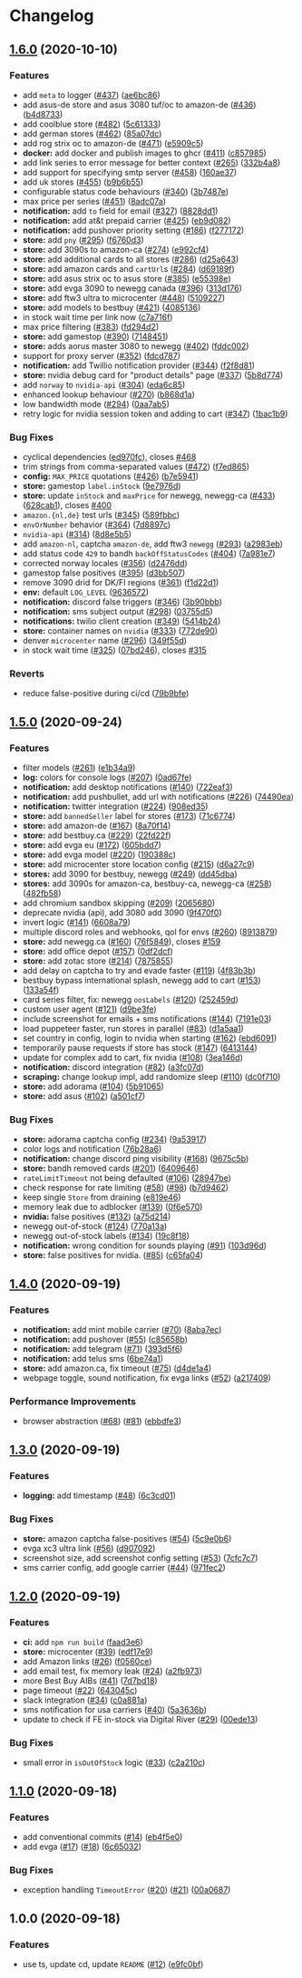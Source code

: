 # Changelog

## [1.6.0](https://www.github.com/jef/nvidia-snatcher/compare/v1.5.0...v1.6.0) (2020-10-10)


### Features

* add `meta` to logger ([#437](https://www.github.com/jef/nvidia-snatcher/issues/437)) ([ae6bc86](https://www.github.com/jef/nvidia-snatcher/commit/ae6bc86bcb75c154a2a68adda324f34f18281700))
* add asus-de store and asus 3080 tuf/oc to amazon-de ([#436](https://www.github.com/jef/nvidia-snatcher/issues/436)) ([b4d8733](https://www.github.com/jef/nvidia-snatcher/commit/b4d8733d1823e2fa5d3a1b80d2d4218bfa737cd7))
* add coolblue store ([#482](https://www.github.com/jef/nvidia-snatcher/issues/482)) ([5c61333](https://www.github.com/jef/nvidia-snatcher/commit/5c61333df00c0c30f04e4aced01a498c5816ad58))
* add german stores ([#462](https://www.github.com/jef/nvidia-snatcher/issues/462)) ([85a07dc](https://www.github.com/jef/nvidia-snatcher/commit/85a07dc0dc6a8dfe2aba1d4ea3e4cde6ec083086))
* add rog strix oc to amazon-de ([#471](https://www.github.com/jef/nvidia-snatcher/issues/471)) ([e5909c5](https://www.github.com/jef/nvidia-snatcher/commit/e5909c532da1c8b731e9835bffd8f31b76550d4d))
* **docker:** add docker and publish images to ghcr ([#411](https://www.github.com/jef/nvidia-snatcher/issues/411)) ([c857985](https://www.github.com/jef/nvidia-snatcher/commit/c857985a6d3736287976caf5b173f19046306465))
* add link series to error message for better context ([#265](https://www.github.com/jef/nvidia-snatcher/issues/265)) ([332b4a8](https://www.github.com/jef/nvidia-snatcher/commit/332b4a8246320e458729c0b58c310d290df12530))
* add support for specifying smtp server ([#458](https://www.github.com/jef/nvidia-snatcher/issues/458)) ([160ae37](https://www.github.com/jef/nvidia-snatcher/commit/160ae37d7bee4f0323cb939566d586f1300aece6))
* add uk stores ([#455](https://www.github.com/jef/nvidia-snatcher/issues/455)) ([b9b6b55](https://www.github.com/jef/nvidia-snatcher/commit/b9b6b55c29d11f48b683816e5b8c1cab127ed5fd))
* configurable status code behaviours ([#340](https://www.github.com/jef/nvidia-snatcher/issues/340)) ([3b7487e](https://www.github.com/jef/nvidia-snatcher/commit/3b7487e97ac9d93344403f50153f2de6243b1f0d))
* max price per series ([#451](https://www.github.com/jef/nvidia-snatcher/issues/451)) ([8adc07a](https://www.github.com/jef/nvidia-snatcher/commit/8adc07a03e411dd536bebfdc7270db4bbf8ddb34))
* **notification:** add `to` field for email ([#327](https://www.github.com/jef/nvidia-snatcher/issues/327)) ([8828dd1](https://www.github.com/jef/nvidia-snatcher/commit/8828dd15cd08959cd434bd256e8eac474dd17c49))
* **notification:** add at&t prepaid carrier ([#425](https://www.github.com/jef/nvidia-snatcher/issues/425)) ([eb9d082](https://www.github.com/jef/nvidia-snatcher/commit/eb9d082d178a42e35789ba822cfae7b35c0413c1))
* **notification:** add pushover priority setting ([#186](https://www.github.com/jef/nvidia-snatcher/issues/186)) ([f277172](https://www.github.com/jef/nvidia-snatcher/commit/f2771721914a20619833df8ccb2ac44298687b4d))
* **store:** add `pny` ([#295](https://www.github.com/jef/nvidia-snatcher/issues/295)) ([f6760d3](https://www.github.com/jef/nvidia-snatcher/commit/f6760d3c65d60eae9e4b1e0fdba34e814f446a4c))
* **store:** add 3090s to amazon-ca ([#274](https://www.github.com/jef/nvidia-snatcher/issues/274)) ([e992cf4](https://www.github.com/jef/nvidia-snatcher/commit/e992cf4db85f045fc8d03c9b93286fb72bad1061))
* **store:** add additional cards to all stores ([#286](https://www.github.com/jef/nvidia-snatcher/issues/286)) ([d25a643](https://www.github.com/jef/nvidia-snatcher/commit/d25a643425020fa3f7cd48972360ede17501afeb))
* **store:** add amazon cards and `cartUrl`s ([#284](https://www.github.com/jef/nvidia-snatcher/issues/284)) ([d69189f](https://www.github.com/jef/nvidia-snatcher/commit/d69189f12c893fb6d88b198d802ff8e36a69bc88))
* **store:** add asus strix oc to asus store ([#385](https://www.github.com/jef/nvidia-snatcher/issues/385)) ([e55398e](https://www.github.com/jef/nvidia-snatcher/commit/e55398e789d52def6e15d1e5e10f56cdf5ea5bea))
* **store:** add evga 3090 to newegg canada ([#396](https://www.github.com/jef/nvidia-snatcher/issues/396)) ([313d176](https://www.github.com/jef/nvidia-snatcher/commit/313d176848a25f183334db8926ac0ec445a2c481))
* **store:** add ftw3 ultra to microcenter ([#448](https://www.github.com/jef/nvidia-snatcher/issues/448)) ([5109227](https://www.github.com/jef/nvidia-snatcher/commit/5109227e8899f57b828b157309a76c397c872559))
* **store:** add models to bestbuy ([#421](https://www.github.com/jef/nvidia-snatcher/issues/421)) ([4085136](https://www.github.com/jef/nvidia-snatcher/commit/4085136269b00f6bc5c8414836de8310dfec4166))
* in stock wait time per link now ([c7a716f](https://www.github.com/jef/nvidia-snatcher/commit/c7a716f981976a76afe61a4d985bd6fe4343595b))
* max price filtering ([#383](https://www.github.com/jef/nvidia-snatcher/issues/383)) ([fd294d2](https://www.github.com/jef/nvidia-snatcher/commit/fd294d2baa06a1c0a68852497889a0412dea492e))
* **store:** add gamestop ([#390](https://www.github.com/jef/nvidia-snatcher/issues/390)) ([7148451](https://www.github.com/jef/nvidia-snatcher/commit/7148451b66e97f4f7dcdcc86ce06ba8712211bd5))
* **store:** adds aorus master 3080 to newegg ([#402](https://www.github.com/jef/nvidia-snatcher/issues/402)) ([fddc002](https://www.github.com/jef/nvidia-snatcher/commit/fddc0021d36e4d0a9dacccc546da8260684f0eeb))
* support for proxy server ([#352](https://www.github.com/jef/nvidia-snatcher/issues/352)) ([fdcd787](https://www.github.com/jef/nvidia-snatcher/commit/fdcd787f91f26229db23e2291e8922b947007902))
* **notification:** add Twillio notification provider ([#344](https://www.github.com/jef/nvidia-snatcher/issues/344)) ([f2f8d81](https://www.github.com/jef/nvidia-snatcher/commit/f2f8d81498d1acfb9359f4a690962042ec20d166))
* **store:** nvidia debug card for "product details" page ([#337](https://www.github.com/jef/nvidia-snatcher/issues/337)) ([5b8d774](https://www.github.com/jef/nvidia-snatcher/commit/5b8d774b7c7d31d6ba6fc43be3ea7b16a87d2e49))
* add `norway` to `nvidia-api` ([#304](https://www.github.com/jef/nvidia-snatcher/issues/304)) ([eda6c85](https://www.github.com/jef/nvidia-snatcher/commit/eda6c85fc03a70c5933308e96c572a480bb6c8a0))
* enhanced lookup behaviour ([#270](https://www.github.com/jef/nvidia-snatcher/issues/270)) ([b868d1a](https://www.github.com/jef/nvidia-snatcher/commit/b868d1a4833a8ec5ac1c79481530d75cd0c4b01e))
* low bandwidth mode ([#294](https://www.github.com/jef/nvidia-snatcher/issues/294)) ([0aa7ab5](https://www.github.com/jef/nvidia-snatcher/commit/0aa7ab596c907ce72c188eb4b1acdee088307437))
* retry logic for nvidia session token and adding to cart ([#347](https://www.github.com/jef/nvidia-snatcher/issues/347)) ([1bac1b9](https://www.github.com/jef/nvidia-snatcher/commit/1bac1b928d401a819698848f3367edf54836b26f))


### Bug Fixes

* cyclical dependencies ([ed970fc](https://www.github.com/jef/nvidia-snatcher/commit/ed970fc397210eb6ff684c7e82c79eb685a5d0d9)), closes [#468](https://www.github.com/jef/nvidia-snatcher/issues/468)
* trim strings from comma-separated values ([#472](https://www.github.com/jef/nvidia-snatcher/issues/472)) ([f7ed865](https://www.github.com/jef/nvidia-snatcher/commit/f7ed86506b4e76d5bc20787068be83a44ec485b5))
* **config:** `MAX_PRICE` quotations ([#426](https://www.github.com/jef/nvidia-snatcher/issues/426)) ([b7e5941](https://www.github.com/jef/nvidia-snatcher/commit/b7e5941a9598a09afabbb79c5636b768345009a3))
* **store:** gamestop `label.inStock` ([9e7976d](https://www.github.com/jef/nvidia-snatcher/commit/9e7976df5778a953c4fb6ca7553773655c1f4127))
* **store:** update `inStock` and `maxPrice` for newegg, newegg-ca ([#433](https://www.github.com/jef/nvidia-snatcher/issues/433)) ([628cab1](https://www.github.com/jef/nvidia-snatcher/commit/628cab1b605e4363c8dd5ad43476292ecb12db74)), closes [#400](https://www.github.com/jef/nvidia-snatcher/issues/400)
* `amazon.{nl,de}` test urls ([#345](https://www.github.com/jef/nvidia-snatcher/issues/345)) ([589fbbc](https://www.github.com/jef/nvidia-snatcher/commit/589fbbcd34393ceb2bd7c0a8ac391c54e14a21be))
* `envOrNumber` behavior ([#364](https://www.github.com/jef/nvidia-snatcher/issues/364)) ([7d8897c](https://www.github.com/jef/nvidia-snatcher/commit/7d8897cd9fb9ae0db796fd85da3f2b9d1a9f73af))
* `nvidia-api` ([#314](https://www.github.com/jef/nvidia-snatcher/issues/314)) ([8d8e5b5](https://www.github.com/jef/nvidia-snatcher/commit/8d8e5b587d2279a95d3e7837a99bea8c5990a477))
* add `amazon-nl`, captcha `amazon-de`, add ftw3 `newegg` ([#293](https://www.github.com/jef/nvidia-snatcher/issues/293)) ([a2983eb](https://www.github.com/jef/nvidia-snatcher/commit/a2983eb54c419ba3a56abf80d316ea136a05e0fa))
* add status code `429` to bandh `backOffStatusCodes` ([#404](https://www.github.com/jef/nvidia-snatcher/issues/404)) ([7a981e7](https://www.github.com/jef/nvidia-snatcher/commit/7a981e745673f2b12d48d7eed71fc34a6e4ba5b2))
* corrected norway locales ([#356](https://www.github.com/jef/nvidia-snatcher/issues/356)) ([d2476dd](https://www.github.com/jef/nvidia-snatcher/commit/d2476ddb08606545b32b9676e2d299d57ec5cb6a))
* gamestop false positives ([#395](https://www.github.com/jef/nvidia-snatcher/issues/395)) ([d3bb507](https://www.github.com/jef/nvidia-snatcher/commit/d3bb507edca112124115ed88fb03cf14440d95ef))
* remove 3090 drid for DK/FI regions ([#361](https://www.github.com/jef/nvidia-snatcher/issues/361)) ([f1d22d1](https://www.github.com/jef/nvidia-snatcher/commit/f1d22d1684c8e70f09acd9978e6ea802d7224c8b))
* **env:** default `LOG_LEVEL` ([9636572](https://www.github.com/jef/nvidia-snatcher/commit/9636572c7de36f7ac6800ba31ac60fcd7bd2fd03))
* **notification:** discord false triggers ([#346](https://www.github.com/jef/nvidia-snatcher/issues/346)) ([3b90bbb](https://www.github.com/jef/nvidia-snatcher/commit/3b90bbbe5d751003a39823e9113eaee8cbfcf1a2))
* **notification:** sms subject output ([#298](https://www.github.com/jef/nvidia-snatcher/issues/298)) ([03755d5](https://www.github.com/jef/nvidia-snatcher/commit/03755d5eb117ac14797e0180c74f50b401e50cb5))
* **notifications:** twilio client creation ([#349](https://www.github.com/jef/nvidia-snatcher/issues/349)) ([5414b24](https://www.github.com/jef/nvidia-snatcher/commit/5414b249a6f938615cfad02ca22c171a5f86e127))
* **store:** container names on `nvidia` ([#333](https://www.github.com/jef/nvidia-snatcher/issues/333)) ([772de90](https://www.github.com/jef/nvidia-snatcher/commit/772de900a1386e9635d139e152fe86366404ded4))
* denver `microcenter` name ([#296](https://www.github.com/jef/nvidia-snatcher/issues/296)) ([349f55d](https://www.github.com/jef/nvidia-snatcher/commit/349f55d3603517b5741fce6ac42b29141816ea79))
* in stock wait time ([#325](https://www.github.com/jef/nvidia-snatcher/issues/325)) ([07bd246](https://www.github.com/jef/nvidia-snatcher/commit/07bd246e876cd27df1b5019af5ee8613bb5368f0)), closes [#315](https://www.github.com/jef/nvidia-snatcher/issues/315)


### Reverts

* reduce false-positive during ci/cd ([79b9bfe](https://www.github.com/jef/nvidia-snatcher/commit/79b9bfe9a83858117f7a58b4b8b1a1569d80c442))

## [1.5.0](https://www.github.com/jef/nvidia-snatcher/compare/v1.4.0...v1.5.0) (2020-09-24)


### Features

* filter models ([#261](https://www.github.com/jef/nvidia-snatcher/issues/261)) ([e1b34a9](https://www.github.com/jef/nvidia-snatcher/commit/e1b34a9ccfa45fa1a11da9af9074059b6084904b))
* **log:** colors for console logs ([#207](https://www.github.com/jef/nvidia-snatcher/issues/207)) ([0ad67fe](https://www.github.com/jef/nvidia-snatcher/commit/0ad67fe20453898ce0a6b5faff00062735411119))
* **notification:** add desktop notifications ([#140](https://www.github.com/jef/nvidia-snatcher/issues/140)) ([722eaf3](https://www.github.com/jef/nvidia-snatcher/commit/722eaf3cd680c4600b79f842c6c5acdb9e51ad71))
* **notification:** add pushbullet, add url with notifications ([#226](https://www.github.com/jef/nvidia-snatcher/issues/226)) ([74490ea](https://www.github.com/jef/nvidia-snatcher/commit/74490eae3ab30de7d7a708d5dd970e070f27f2ea))
* **notification:** twitter integration ([#224](https://www.github.com/jef/nvidia-snatcher/issues/224)) ([908ed35](https://www.github.com/jef/nvidia-snatcher/commit/908ed358826f9de530f5892ded1a54964a304d15))
* **store:** add `bannedSeller` label for stores ([#173](https://www.github.com/jef/nvidia-snatcher/issues/173)) ([71c6774](https://www.github.com/jef/nvidia-snatcher/commit/71c6774511f7ba13d34d2e40b69abf52d06e6225))
* **store:** add amazon-de ([#167](https://www.github.com/jef/nvidia-snatcher/issues/167)) ([8a70f14](https://www.github.com/jef/nvidia-snatcher/commit/8a70f147438584cc334710bc66220d05eb32fcbd))
* **store:** add bestbuy.ca ([#229](https://www.github.com/jef/nvidia-snatcher/issues/229)) ([22fd22f](https://www.github.com/jef/nvidia-snatcher/commit/22fd22fe743d3e286eae3430aecd6e7a0a5de8c0))
* **store:** add evga eu ([#172](https://www.github.com/jef/nvidia-snatcher/issues/172)) ([605bdd7](https://www.github.com/jef/nvidia-snatcher/commit/605bdd7ca73c585734f6c5df1a86f4fbfbff9163))
* **store:** add evga model ([#220](https://www.github.com/jef/nvidia-snatcher/issues/220)) ([190388c](https://www.github.com/jef/nvidia-snatcher/commit/190388cfe4a5e3f19abccd0ff786f654b9a04d2f))
* **store:** add microcenter store location config ([#215](https://www.github.com/jef/nvidia-snatcher/issues/215)) ([d6a27c9](https://www.github.com/jef/nvidia-snatcher/commit/d6a27c988c7b1011c7a10084d8283a60ed8aea5c))
* **stores:** add 3090 for bestbuy, newegg ([#249](https://www.github.com/jef/nvidia-snatcher/issues/249)) ([dd45dba](https://www.github.com/jef/nvidia-snatcher/commit/dd45dba82cb86f7e7664298dd202b93bbbd46d9f))
* **stores:** add 3090s for amazon-ca, bestbuy-ca, newegg-ca ([#258](https://www.github.com/jef/nvidia-snatcher/issues/258)) ([482fb58](https://www.github.com/jef/nvidia-snatcher/commit/482fb58cbfde6f95fb6f77de790d76e6aa2a5926))
* add chromium sandbox skipping ([#209](https://www.github.com/jef/nvidia-snatcher/issues/209)) ([2065680](https://www.github.com/jef/nvidia-snatcher/commit/20656805c1259637bb3a4db465a8d16d4780296a))
* deprecate nvidia (api), add 3080 add 3090 ([9f470f0](https://www.github.com/jef/nvidia-snatcher/commit/9f470f06e9e9fb605d340c0b0f9016d7288e8c0b))
* invert logic ([#141](https://www.github.com/jef/nvidia-snatcher/issues/141)) ([6608a79](https://www.github.com/jef/nvidia-snatcher/commit/6608a79769ff03543ab4ed2f2cead3410d7d7e99))
* multiple discord roles and webhooks, qol for envs ([#260](https://www.github.com/jef/nvidia-snatcher/issues/260)) ([8913879](https://www.github.com/jef/nvidia-snatcher/commit/8913879593252c9c83020b2e2c46bad7537b2a20))
* **store:** add newegg.ca ([#160](https://www.github.com/jef/nvidia-snatcher/issues/160)) ([76f5849](https://www.github.com/jef/nvidia-snatcher/commit/76f584988979a40269fd3641e996800a63b4b163)), closes [#159](https://www.github.com/jef/nvidia-snatcher/issues/159)
* **store:** add office depot ([#157](https://www.github.com/jef/nvidia-snatcher/issues/157)) ([0df2dcf](https://www.github.com/jef/nvidia-snatcher/commit/0df2dcfbd48235fba7126d96cd912634c5b4fdd9))
* **store:** add zotac store ([#214](https://www.github.com/jef/nvidia-snatcher/issues/214)) ([7875855](https://www.github.com/jef/nvidia-snatcher/commit/78758552b22e608dbdf3e76397f5b5efb893fef5))
* add delay on captcha to try and evade faster ([#119](https://www.github.com/jef/nvidia-snatcher/issues/119)) ([4f83b3b](https://www.github.com/jef/nvidia-snatcher/commit/4f83b3b233657841a4068a8ff9dd6c8dbff631c0))
* bestbuy bypass international splash, newegg add to cart ([#153](https://www.github.com/jef/nvidia-snatcher/issues/153)) ([133a54f](https://www.github.com/jef/nvidia-snatcher/commit/133a54fa170bb16dd26b0d72b1a02c56b3851b7f))
* card series filter, fix: newegg `oosLabels` ([#120](https://www.github.com/jef/nvidia-snatcher/issues/120)) ([252459d](https://www.github.com/jef/nvidia-snatcher/commit/252459d5d3de2b8cb25deee9ae318108e3dda2be))
* custom user agent ([#121](https://www.github.com/jef/nvidia-snatcher/issues/121)) ([d9be3fe](https://www.github.com/jef/nvidia-snatcher/commit/d9be3fe6183eaa9694b186c7a75e1f28bb31dace))
* include screenshot for emails + sms notifications ([#144](https://www.github.com/jef/nvidia-snatcher/issues/144)) ([7191e03](https://www.github.com/jef/nvidia-snatcher/commit/7191e03a80e577b59b2861289aa658cfa0ffc0fa))
* load puppeteer faster, run stores in parallel ([#83](https://www.github.com/jef/nvidia-snatcher/issues/83)) ([d1a5aa1](https://www.github.com/jef/nvidia-snatcher/commit/d1a5aa1f02ff0a8f293b93e3c078b5943908a95b))
* set country in config, login to nvidia when starting ([#162](https://www.github.com/jef/nvidia-snatcher/issues/162)) ([ebd6091](https://www.github.com/jef/nvidia-snatcher/commit/ebd6091a09fb5e52a66742767ae4b58323cd7447))
* temporarily pause requests if store has stock ([#147](https://www.github.com/jef/nvidia-snatcher/issues/147)) ([6413144](https://www.github.com/jef/nvidia-snatcher/commit/6413144c1cae89f33f852cc93870b407a784f2bb))
* update for complex add to cart, fix nvidia ([#108](https://www.github.com/jef/nvidia-snatcher/issues/108)) ([3ea146d](https://www.github.com/jef/nvidia-snatcher/commit/3ea146da14ea40d145ccfc05436beeb0a9fed8d9))
* **notification:** discord integration ([#82](https://www.github.com/jef/nvidia-snatcher/issues/82)) ([a3fc07d](https://www.github.com/jef/nvidia-snatcher/commit/a3fc07daf0a3f33f18e03d4cfc13d3477a9c4fa0))
* **scraping:** change lookup impl, add randomize sleep ([#110](https://www.github.com/jef/nvidia-snatcher/issues/110)) ([dc0f710](https://www.github.com/jef/nvidia-snatcher/commit/dc0f7106749b0afa0ff1c91cabb90b65be30e909))
* **store:** add adorama ([#104](https://www.github.com/jef/nvidia-snatcher/issues/104)) ([5b91065](https://www.github.com/jef/nvidia-snatcher/commit/5b910650430ad4806b22722efa9a013e72ea47e7))
* **store:** add asus ([#102](https://www.github.com/jef/nvidia-snatcher/issues/102)) ([a501cf7](https://www.github.com/jef/nvidia-snatcher/commit/a501cf703bb05f47af6240a4b16a3dc4dcf3baf5))


### Bug Fixes

* **store:** adorama captcha config ([#234](https://www.github.com/jef/nvidia-snatcher/issues/234)) ([9a53917](https://www.github.com/jef/nvidia-snatcher/commit/9a539175860f98de3b023009f751e59d94f0aaef))
* color logs and notification ([76b28a6](https://www.github.com/jef/nvidia-snatcher/commit/76b28a6dbdf5480c12a8c82b031c3f2880d17b11))
* **notification:** change discord ping visibility ([#168](https://www.github.com/jef/nvidia-snatcher/issues/168)) ([9675c5b](https://www.github.com/jef/nvidia-snatcher/commit/9675c5b8d61226db4652964e7f1e7399bb82d04e))
* **store:** bandh removed cards ([#201](https://www.github.com/jef/nvidia-snatcher/issues/201)) ([6409646](https://www.github.com/jef/nvidia-snatcher/commit/6409646d57bf2b2bb5a4bcf8239740abed8edafb))
* `rateLimitTimeout` not being defaulted ([#106](https://www.github.com/jef/nvidia-snatcher/issues/106)) ([28947be](https://www.github.com/jef/nvidia-snatcher/commit/28947be9bc8981d7a45a5d0e69c18d039fcd9ed3))
* check response for rate limiting ([#58](https://www.github.com/jef/nvidia-snatcher/issues/58)) ([#98](https://www.github.com/jef/nvidia-snatcher/issues/98)) ([b7d9462](https://www.github.com/jef/nvidia-snatcher/commit/b7d9462e794ef3961fb57c79ef8f66e77d25d20a))
* keep single `Store` from draining ([e819e46](https://www.github.com/jef/nvidia-snatcher/commit/e819e46116d4e0b067a59791094b5cfbd2d7cd45))
* memory leak due to adblocker ([#139](https://www.github.com/jef/nvidia-snatcher/issues/139)) ([0f6e570](https://www.github.com/jef/nvidia-snatcher/commit/0f6e570cc817dfc10bcddc5743a0faf3b1489270))
* **nvidia:** false positives ([#132](https://www.github.com/jef/nvidia-snatcher/issues/132)) ([a75d214](https://www.github.com/jef/nvidia-snatcher/commit/a75d214dd555d5e0388cb54b15be324cc25b6a15))
* newegg out-of-stock ([#124](https://www.github.com/jef/nvidia-snatcher/issues/124)) ([770a13a](https://www.github.com/jef/nvidia-snatcher/commit/770a13ac3559401b430547908d1df014582c1e37))
* newegg out-of-stock labels ([#134](https://www.github.com/jef/nvidia-snatcher/issues/134)) ([19c8f18](https://www.github.com/jef/nvidia-snatcher/commit/19c8f188c796258c469c2b4c6461fc5da3907a47))
* **notification:** wrong condition for sounds playing ([#91](https://www.github.com/jef/nvidia-snatcher/issues/91)) ([103d96d](https://www.github.com/jef/nvidia-snatcher/commit/103d96dc81d6fd097fcdbed5bdd7487d7d73bf6e))
* **store:** false positives for nvidia. ([#85](https://www.github.com/jef/nvidia-snatcher/issues/85)) ([c65fa04](https://www.github.com/jef/nvidia-snatcher/commit/c65fa04666775060532e28076a0b4af50f8dd30b))

## [1.4.0](https://www.github.com/jef/nvidia-snatcher/compare/v1.3.0...v1.4.0) (2020-09-19)


### Features

* **notification:** add mint mobile carrier ([#70](https://www.github.com/jef/nvidia-snatcher/issues/70)) ([8aba7ec](https://www.github.com/jef/nvidia-snatcher/commit/8aba7ecbdb0bfce06257b7b9066e8fccbd82e47e))
* **notification:** add pushover ([#55](https://www.github.com/jef/nvidia-snatcher/issues/55)) ([c85658b](https://www.github.com/jef/nvidia-snatcher/commit/c85658bf82fdf360e5e9d8345eaa846f0572e67c))
* **notification:** add telegram ([#71](https://www.github.com/jef/nvidia-snatcher/issues/71)) ([393d5f6](https://www.github.com/jef/nvidia-snatcher/commit/393d5f689887bf1d6f30a37eea163b2e6bbd4efa))
* **notification:** add telus sms ([6be74a1](https://www.github.com/jef/nvidia-snatcher/commit/6be74a19f3d3f999145d17ac8e91c59db2502071))
* **store:** add amazon.ca, fix timeout ([#75](https://www.github.com/jef/nvidia-snatcher/issues/75)) ([d4de1a4](https://www.github.com/jef/nvidia-snatcher/commit/d4de1a4638e903eb9518354ab6fb2f8c4befc347))
* webpage toggle, sound notification, fix evga links ([#52](https://www.github.com/jef/nvidia-snatcher/issues/52)) ([a217409](https://www.github.com/jef/nvidia-snatcher/commit/a21740942bbbbe967948062fa06cfc82c31eb755))


### Performance Improvements

* browser abstraction ([#68](https://www.github.com/jef/nvidia-snatcher/issues/68)) ([#81](https://www.github.com/jef/nvidia-snatcher/issues/81)) ([ebbdfe3](https://www.github.com/jef/nvidia-snatcher/commit/ebbdfe3f6378516112f4b6e004bbd6ccf13af685))

## [1.3.0](https://www.github.com/jef/nvidia-snatcher/compare/v1.2.0...v1.3.0) (2020-09-19)


### Features

* **logging:** add timestamp ([#48](https://www.github.com/jef/nvidia-snatcher/issues/48)) ([6c3cd01](https://www.github.com/jef/nvidia-snatcher/commit/6c3cd016850d03a6c6a894cab24ba2d3781a9af1))


### Bug Fixes

* **store:** amazon captcha false-positives ([#54](https://www.github.com/jef/nvidia-snatcher/issues/54)) ([5c9e0b6](https://www.github.com/jef/nvidia-snatcher/commit/5c9e0b6d06bd7e1223a7587fec067c8e79c9cfd6))
* evga xc3 ultra link ([#56](https://www.github.com/jef/nvidia-snatcher/issues/56)) ([d907092](https://www.github.com/jef/nvidia-snatcher/commit/d907092b443b056605e09cb2ca3e94e6ca811d9e))
* screenshot size, add screenshot config setting ([#53](https://www.github.com/jef/nvidia-snatcher/issues/53)) ([7cfc7c7](https://www.github.com/jef/nvidia-snatcher/commit/7cfc7c74429c808fa14468cdd497eb9f9aeb922c))
* sms carrier config, add google carrier ([#44](https://www.github.com/jef/nvidia-snatcher/issues/44)) ([971fec2](https://www.github.com/jef/nvidia-snatcher/commit/971fec20e441e2b12a38d5c8d17d2d4cb5e64d6b))

## [1.2.0](https://www.github.com/jef/nvidia-snatcher/compare/v1.1.0...v1.2.0) (2020-09-19)


### Features

* **ci:** add `npm run build` ([faad3e6](https://www.github.com/jef/nvidia-snatcher/commit/faad3e68efafaab135b77080b02af83429b6eca6))
* **store:** microcenter ([#39](https://www.github.com/jef/nvidia-snatcher/issues/39)) ([edf17e9](https://www.github.com/jef/nvidia-snatcher/commit/edf17e926f3d186e7630da2834d78de3e540a956))
* add Amazon links ([#26](https://www.github.com/jef/nvidia-snatcher/issues/26)) ([f0560ce](https://www.github.com/jef/nvidia-snatcher/commit/f0560ce72bfbfdd6360b85e23edaa875d58f228f))
* add email test, fix memory leak ([#24](https://www.github.com/jef/nvidia-snatcher/issues/24)) ([a2fb973](https://www.github.com/jef/nvidia-snatcher/commit/a2fb97333c6eb81250b24ccb6859e9356acded21))
* more Best Buy AIBs ([#41](https://www.github.com/jef/nvidia-snatcher/issues/41)) ([7d7bd18](https://www.github.com/jef/nvidia-snatcher/commit/7d7bd18b4dd656ec01ef2fb2d8519e2a7f34ef70))
* page timeout ([#22](https://www.github.com/jef/nvidia-snatcher/issues/22)) ([643045c](https://www.github.com/jef/nvidia-snatcher/commit/643045c7e0158fb6526bd09427b96cce7958bcea))
* slack integration ([#34](https://www.github.com/jef/nvidia-snatcher/issues/34)) ([c0a881a](https://www.github.com/jef/nvidia-snatcher/commit/c0a881a16ebb573bf35b7f29cb27e5b3c2e1fe78))
* sms notification for usa carriers ([#40](https://www.github.com/jef/nvidia-snatcher/issues/40)) ([5a3636b](https://www.github.com/jef/nvidia-snatcher/commit/5a3636bcb639bb33bc586af96264f5df2f3a8307))
* update to check if FE in-stock via Digital River ([#29](https://www.github.com/jef/nvidia-snatcher/issues/29)) ([00ede13](https://www.github.com/jef/nvidia-snatcher/commit/00ede13501082f530ea672a349816be1d31621a8))


### Bug Fixes

* small error in `isOutOfStock` logic ([#33](https://www.github.com/jef/nvidia-snatcher/issues/33)) ([c2a210c](https://www.github.com/jef/nvidia-snatcher/commit/c2a210cc815c3aa06f6f14d33954f65577d95954))

## [1.1.0](https://www.github.com/jef/nvidia-snatcher/compare/v1.0.0...v1.1.0) (2020-09-18)


### Features

* add conventional commits ([#14](https://www.github.com/jef/nvidia-snatcher/issues/14)) ([eb4f5e0](https://www.github.com/jef/nvidia-snatcher/commit/eb4f5e034176a286eabe381c98ced77cd197d7fb))
* add evga ([#17](https://www.github.com/jef/nvidia-snatcher/issues/17)) ([#18](https://www.github.com/jef/nvidia-snatcher/issues/18)) ([6c65032](https://www.github.com/jef/nvidia-snatcher/commit/6c6503219f7c188783c24a44f7052b276a4b39a3))


### Bug Fixes

* exception handling `TimeoutError` ([#20](https://www.github.com/jef/nvidia-snatcher/issues/20)) ([#21](https://www.github.com/jef/nvidia-snatcher/issues/21)) ([00a0687](https://www.github.com/jef/nvidia-snatcher/commit/00a0687d3eba6a8fca871161b447529be00c8896))

## 1.0.0 (2020-09-18)


### Features

* use ts, update cd, update `README` ([#12](https://www.github.com/jef/nvidia-snatcher/issues/12)) ([e9fc0bf](https://www.github.com/jef/nvidia-snatcher/commit/e9fc0bf5f770481d5e508d8b520e1020624e05d2))
